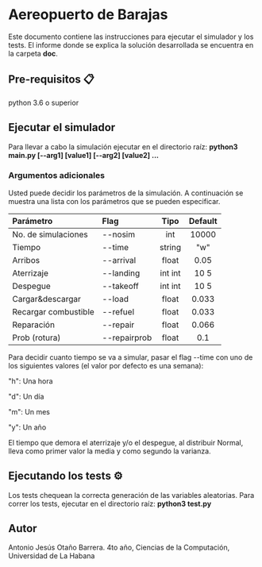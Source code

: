 # Aereopuerto de Barajas

Este documento contiene las instrucciones para ejecutar el simulador y los tests. El informe donde se explica la solución desarrollada se encuentra en la carpeta **doc**.

## Pre-requisitos 📋

python 3.6 o superior

## Ejecutar el simulador

Para llevar a cabo la simulación ejecutar en el directorio raíz:
**python3 main.py [--arg1] [value1] [--arg2] [value2] ...**

### Argumentos adicionales

Usted puede decidir los parámetros de la simulación. A continuación se muestra una lista con los parámetros que se pueden especificar.

| Parámetro | Flag | Tipo | Default |
| :-------- | :------- | :------: | :------: |
| No. de simulaciones | \--nosim | int | 10000 |
| Tiempo | \--time | string | "w" |
| Arribos | \--arrival | float | 0.05 |
| Aterrizaje | \--landing | int int | 10 5 |
| Despegue | \--takeoff | int int | 10 5 |
| Cargar&descargar | \--load | float | 0.033 |
| Recargar combustible | \--refuel | float | 0.033 |
| Reparación | \--repair | float | 0.066 |
| Prob (rotura) | \--repairprob | float | 0.1 |

Para decidir cuanto tiempo se va a simular, pasar el flag --time con uno de los siguientes valores (el valor por defecto es una semana):

"h": Una hora

"d": Un día

"m": Un mes

"y": Un año

El tiempo que demora el aterrizaje y/o el despegue, al distribuir Normal, lleva como primer valor la media y como segundo la varianza.

## Ejecutando los tests ⚙️

Los tests chequean la correcta generación de las variables aleatorias. Para correr los tests, ejecutar en el directorio raíz:
**python3 test.py**

## Autor

Antonio Jesús Otaño Barrera.
4to año, Ciencias de la Computación, Universidad de La Habana
